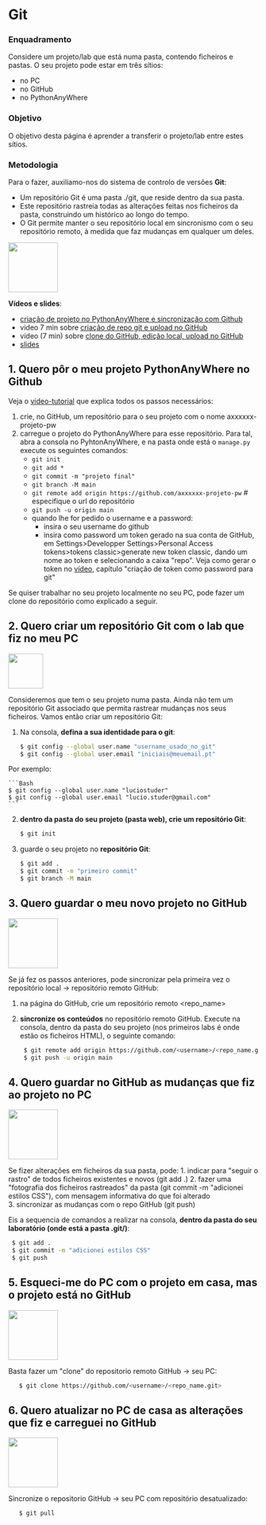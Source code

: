 # Git

### Enquadramento 

Considere um projeto/lab que está numa pasta, contendo ficheiros e pastas. O seu projeto pode estar em três sítios: 
* no PC
* no GitHub 
* no PythonAnyWhere


### Objetivo
O objetivo desta página é aprender a transferir o projeto/lab entre estes sítios. 

### Metodologia

Para o fazer, auxiliamo-nos do sistema de controlo de versões **Git**:
* Um repositório Git é uma pasta ./git, que reside dentro da sua pasta. 
* Este repositório rastreia todas as alterações feitas nos ficheiros da pasta, construindo um histórico ao longo do tempo. 
* O Git permite manter o seu repositório local em sincronismo com o seu repositório remoto, à medida que faz mudanças em qualquer um deles.

<img src="https://user-images.githubusercontent.com/42048382/221050972-e514079d-a572-43d9-bd39-0b5566321e34.png" width="100px">

**Vídeos e slides**: 
* [criação de projeto no PythonAnyWhere e sincronização com Github](https://educast.fccn.pt/vod/clips/29lxpwwtds/html5.html?locale=pt) 
* video 7 min sobre [criação de repo git e upload no GitHub](https://educast.fccn.pt/vod/clips/1x4q1ux6mv/streaming.html?locale=pt)
* video (7 min) sobre [clone do GitHub, edição local, upload no GitHub](https://educast.fccn.pt/vod/clips/170nrt6pya/streaming.html?locale=pt)
* [slides](https://github.com/ULHT-PW/git/blob/main/Git%20e%20GitHub_simples.pdf)

## 1. Quero pôr o meu projeto PythonAnyWhere no Github

Veja o [video-tutorial](https://educast.fccn.pt/vod/clips/29lxpwwtds/html5.html?locale=pt) que explica todos os passos necessários:

1. crie, no GitHub, um repositório para o seu projeto com o nome axxxxxx-projeto-pw
2. carregue o projeto do PythonAnyWhere para esse repositório. Para tal, abra a consola no PyhtonAnyWhere, e na pasta onde está o `manage.py` execute os seguintes comandos:
   * `git init`
   * `git add *`
   * `git commit -m "projeto final"`
   * `git branch -M main`
   * `git remote add origin https://github.com/axxxxxx-projeto-pw`  # especifique o url do repositório
   * `git push -u origin main`
   * quando lhe for pedido o username e a password:
       * insira o seu username do github
       * insira como password um token gerado na sua conta de GitHub, em Settings>Developper Settings>Personal Access tokens>tokens classic>generate new token classic, dando um nome ao token e selecionando a caixa "repo". Veja como gerar o token no [vídeo](https://github.com/ULHT-PW/git/blob/main/README.md), capítulo "criação de token como password para git"

Se quiser trabalhar no seu projeto localmente no seu PC, pode fazer um clone do repositório como explicado a seguir.

## 2. Quero criar um repositório Git com o lab que fiz no meu PC
<img src="https://user-images.githubusercontent.com/42048382/221045249-00bfaf04-7898-4829-bd67-947ae4f349f3.png" width="70px">

Consideremos que tem o seu projeto numa pasta. Ainda não tem um repositório Git associado que permita rastrear mudanças nos seus ficheiros. Vamos então criar um repositório Git:

1. Na consola, **defina a sua identidade para o git**:
    ```Bash
    $ git config --global user.name "username_usado_no_git"
    $ git config --global user.email "iniciais@meuemail.pt"
    ```
    
Por exemplo:

    ```Bash
    $ git config --global user.name "luciostuder"
    $ git config --global user.email "lucio.studer@gmail.com"
    ```

2. **dentro da pasta do seu projeto (pasta web), crie um repositório Git**:
    ```Bash
    $ git init
    ```

3. guarde o seu projeto no **repositório Git**:
    ```Bash
    $ git add .
    $ git commit -m "primeiro commit"
    $ git branch -M main
    ```


## 3. Quero guardar o meu novo projeto no GitHub
<img src="https://user-images.githubusercontent.com/42048382/221045425-cdfb2233-5338-429d-9fdb-e5c10cc2c172.png" width="100px">

Se já fez os passos anteriores, pode sincronizar pela primeira vez o repositório local &rarr; repositório remoto GitHub:

1. na página do GitHub, crie um repositório remoto <repo_name>

2. **sincronize os conteúdos** no repositório remoto GitHub. Execute na consola, dentro da pasta do seu projeto (nos primeiros labs é onde estão os ficheiros HTML), o seguinte comando:
   ```Bash
    $ git remote add origin https://github.com/<username>/<repo_name.git>
    $ git push -u origin main
   ```   

## 4. Quero guardar no GitHub as mudanças que fiz ao projeto no PC
<img src="https://user-images.githubusercontent.com/42048382/221045425-cdfb2233-5338-429d-9fdb-e5c10cc2c172.png" width="100px">
    
Se fizer alterações em ficheiros da sua pasta, pode: 
    1. indicar para "seguir o rastro" de todos ficheiros existentes e novos (git add .) 
    2. fazer uma "fotografia dos ficheiros rastreados" da pasta (git commit -m "adicionei estilos CSS"), com mensagem informativa do que foi alterado  
    3. sincronizar as mudanças com o repo GitHub (git push)
    
Eis a sequencia de comandos a realizar na consola, **dentro da pasta do seu laboratório (onde está a pasta .git/)**:
   ```Bash
    $ git add .
    $ git commit -m "adicionei estilos CSS"
    $ git push
   ```
        
## 5. Esqueci-me do PC com o projeto em casa, mas o projeto está no GitHub
<img src="https://user-images.githubusercontent.com/42048382/221045530-175d4ee3-0c9c-4513-ab9d-cd2900987236.png" width="100px">

Basta fazer um "clone" do repositorio remoto GitHub &rarr; seu PC:

```Bash
   $ git clone https://github.com/<username>/<repo_name.git>
   ```   
   
## 6. Quero atualizar no PC de casa as alterações que fiz e carreguei no GitHub 
<img src="https://user-images.githubusercontent.com/42048382/221045571-36ea2212-dc4b-491e-bd4c-565969d8324c.png" width="100px">

Sincronize o repositorio GitHub &rarr; seu PC com repositório desatualizado:
```Bash
   $ git pull
   ```
        
